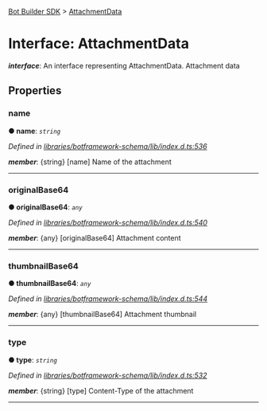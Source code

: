 [Bot Builder SDK](../README.md) > [AttachmentData](../interfaces/botbuilder.attachmentdata.md)



# Interface: AttachmentData

*__interface__*: An interface representing AttachmentData. Attachment data



## Properties
<a id="name"></a>

###  name

**●  name**:  *`string`* 

*Defined in [libraries/botframework-schema/lib/index.d.ts:536](https://github.com/Microsoft/botbuilder-js/blob/ce808e0/libraries/botframework-schema/lib/index.d.ts#L536)*


*__member__*: {string} [name] Name of the attachment





___

<a id="originalbase64"></a>

###  originalBase64

**●  originalBase64**:  *`any`* 

*Defined in [libraries/botframework-schema/lib/index.d.ts:540](https://github.com/Microsoft/botbuilder-js/blob/ce808e0/libraries/botframework-schema/lib/index.d.ts#L540)*


*__member__*: {any} [originalBase64] Attachment content





___

<a id="thumbnailbase64"></a>

###  thumbnailBase64

**●  thumbnailBase64**:  *`any`* 

*Defined in [libraries/botframework-schema/lib/index.d.ts:544](https://github.com/Microsoft/botbuilder-js/blob/ce808e0/libraries/botframework-schema/lib/index.d.ts#L544)*


*__member__*: {any} [thumbnailBase64] Attachment thumbnail





___

<a id="type"></a>

###  type

**●  type**:  *`string`* 

*Defined in [libraries/botframework-schema/lib/index.d.ts:532](https://github.com/Microsoft/botbuilder-js/blob/ce808e0/libraries/botframework-schema/lib/index.d.ts#L532)*


*__member__*: {string} [type] Content-Type of the attachment





___


